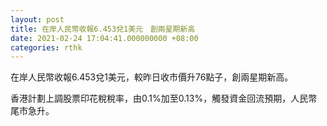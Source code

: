 ```yaml
---
layout: post
title: 在岸人民幣收報6.453兌1美元　創兩星期新高
date: 2021-02-24 17:04:41.000000000 +08:00
categories: rthk
---
```


在岸人民幣收報6.453兌1美元，較昨日收市價升76點子，創兩星期新高。

香港計劃上調股票印花稅稅率，由0.1%加至0.13%，觸發資金回流預期，人民幣尾市急升。
